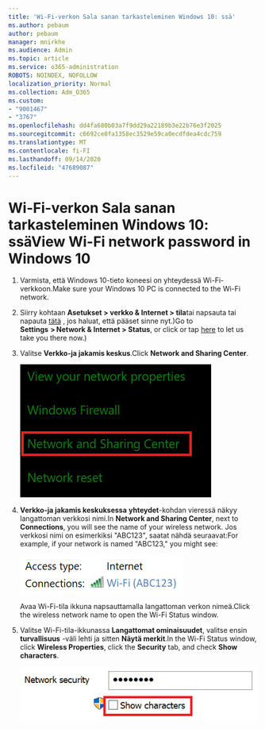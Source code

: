 ```yaml
---
title: 'Wi-Fi-verkon Sala sanan tarkasteleminen Windows 10: ssä'
ms.author: pebaum
author: pebaum
manager: mnirkhe
ms.audience: Admin
ms.topic: article
ms.service: o365-administration
ROBOTS: NOINDEX, NOFOLLOW
localization_priority: Normal
ms.collection: Adm_O365
ms.custom:
- "9001467"
- "3767"
ms.openlocfilehash: dd4fa680b03a7f9dd29a22189b3e22b76e3f2025
ms.sourcegitcommit: c6692ce0fa1358ec3529e59ca0ecdfdea4cdc759
ms.translationtype: MT
ms.contentlocale: fi-FI
ms.lasthandoff: 09/14/2020
ms.locfileid: "47689087"
---
```

# <a name="view-wi-fi-network-password-in-windows-10"></a><span data-ttu-id="b9e9f-102">Wi-Fi-verkon Sala sanan tarkasteleminen Windows 10: ssä</span><span class="sxs-lookup"><span data-stu-id="b9e9f-102">View Wi-Fi network password in Windows 10</span></span>

1. <span data-ttu-id="b9e9f-103">Varmista, että Windows 10-tieto koneesi on yhteydessä Wi-Fi-verkkoon.</span><span class="sxs-lookup"><span data-stu-id="b9e9f-103">Make sure your Windows 10 PC is connected to the Wi-Fi network.</span></span>

2. <span data-ttu-id="b9e9f-104">Siirry kohtaan **Asetukset > verkko & Internet > tila**tai napsauta tai napauta [tätä](ms-settings:network?activationSource=GetHelp) , jos haluat, että pääset sinne nyt.)</span><span class="sxs-lookup"><span data-stu-id="b9e9f-104">Go to **Settings  > Network & Internet  > Status**, or click or tap [here](ms-settings:network?activationSource=GetHelp) to let us take you there now.)</span></span>

3. <span data-ttu-id="b9e9f-105">Valitse **Verkko-ja jakamis keskus**.</span><span class="sxs-lookup"><span data-stu-id="b9e9f-105">Click **Network and Sharing Center**.</span></span>

    ![Verkko-ja jakamis keskus.](media/network-sharing-center.png)

4. <span data-ttu-id="b9e9f-107">**Verkko-ja jakamis keskuksessa** **yhteydet**-kohdan vieressä näkyy langattoman verkkosi nimi.</span><span class="sxs-lookup"><span data-stu-id="b9e9f-107">In **Network and Sharing Center**, next to **Connections**, you will see the name of your wireless network.</span></span> <span data-ttu-id="b9e9f-108">Jos verkkosi nimi on esimerkiksi "ABC123", saatat nähdä seuraavat:</span><span class="sxs-lookup"><span data-stu-id="b9e9f-108">For example, if your network is named "ABC123," you might see:</span></span>

    ![Verkko yhteydet.](media/network-connections.png)

    <span data-ttu-id="b9e9f-110">Avaa Wi-Fi-tila ikkuna napsauttamalla langattoman verkon nimeä.</span><span class="sxs-lookup"><span data-stu-id="b9e9f-110">Click the wireless network name to open the Wi-Fi Status window.</span></span> 

5. <span data-ttu-id="b9e9f-111">Valitse Wi-Fi-tila-ikkunassa **Langattomat ominaisuudet**, valitse ensin **turvallisuus** -väli lehti ja sitten **Näytä merkit**.</span><span class="sxs-lookup"><span data-stu-id="b9e9f-111">In the Wi-Fi Status window, click **Wireless Properties**, click the **Security** tab, and check **Show characters**.</span></span>

    ![Näytä Wi-Fi-Sala sanan merkit.](media/show-password-characters.png)

